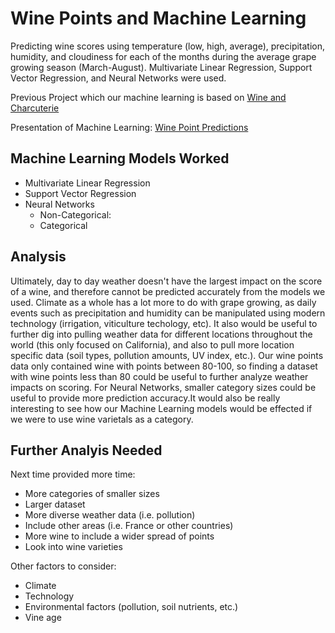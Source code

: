 # Wine Points and Machine Learning

Predicting wine scores using temperature (low, high, average), precipitation, humidity, and cloudiness for each of the months during the average grape growing season (March-August). Multivariate Linear Regression, Support Vector Regression, and Neural Networks were used.

Previous Project which our machine learning is based on [Wine and Charcuterie](https://github.com/TempestCampbell/Project2)

Presentation of Machine Learning: [Wine Point Predictions](https://docs.google.com/presentation/d/15VnzyvONVWltduQ95HDWQV4EQO8L-cu261JYZhkuWII/edit?usp=sharing)

## Machine Learning Models Worked
- Multivariate Linear Regression
- Support Vector Regression
- Neural Networks
  - Non-Categorical:
  - Categorical

## Analysis
Ultimately, day to day weather doesn't have the largest impact on the score of a wine, and therefore cannot be predicted accurately from the models we used. Climate as a whole has a lot more to do with grape growing, as daily events such as precipitation and humidity can be manipulated using modern technology (irrigation, viticulture techology, etc). It also would be useful to further dig into pulling weather data for different locations throughout the world (this only focused on California), and also to pull more location specific data (soil types, pollution amounts, UV index, etc.). Our wine points data only contained wine with points between 80-100, so finding a dataset with wine points less than 80 could be useful to further analyze weather impacts on scoring. For Neural Networks, smaller category sizes could be useful to provide more prediction accuracy.It would also be really interesting to see how our Machine Learning models would be effected if we were to use wine varietals as a category.


## Further Analyis Needed
Next time provided more time:
- More categories of smaller sizes
- Larger dataset
- More diverse weather data (i.e. pollution)
- Include other areas (i.e. France or other countries)
- More wine to include a wider spread of points
- Look into wine varieties

Other factors to consider:
- Climate
- Technology
- Environmental factors (pollution, soil nutrients, etc.)
- Vine age
